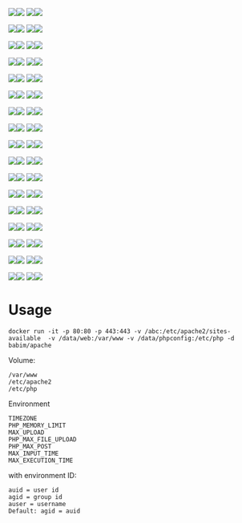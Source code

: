 [![](https://images.microbadger.com/badges/image/babim/apache.svg)](https://microbadger.com/images/babim/apache "Get your own image badge on microbadger.com")[![](https://images.microbadger.com/badges/version/babim/apache.svg)](https://microbadger.com/images/babim/apache "Get your own version badge on microbadger.com")
[![](https://images.microbadger.com/badges/image/babim/apache:ssh.svg)](https://microbadger.com/images/babim/apache:ssh "Get your own image badge on microbadger.com")[![](https://images.microbadger.com/badges/version/babim/apache:ssh.svg)](https://microbadger.com/images/babim/apache:ssh "Get your own version badge on microbadger.com")

[![](https://images.microbadger.com/badges/image/babim/apache:alpine.svg)](https://microbadger.com/images/babim/apache:alpine "Get your own image badge on microbadger.com")[![](https://images.microbadger.com/badges/version/babim/apache:alpine.svg)](https://microbadger.com/images/babim/apache:alpine "Get your own version badge on microbadger.com")
[![](https://images.microbadger.com/badges/image/babim/apache:alpine.ssh.svg)](https://microbadger.com/images/babim/apache:alpine.ssh "Get your own image badge on microbadger.com")[![](https://images.microbadger.com/badges/version/babim/apache:alpine.ssh.svg)](https://microbadger.com/images/babim/apache:alpine.ssh "Get your own version badge on microbadger.com")

[![](https://images.microbadger.com/badges/image/babim/apache:php5.svg)](https://microbadger.com/images/babim/apache:php5 "Get your own image badge on microbadger.com")[![](https://images.microbadger.com/badges/version/babim/apache:php5.svg)](https://microbadger.com/images/babim/apache:php5 "Get your own version badge on microbadger.com")
[![](https://images.microbadger.com/badges/image/babim/apache:php5.ssh.svg)](https://microbadger.com/images/babim/apache:php5.ssh "Get your own image badge on microbadger.com")[![](https://images.microbadger.com/badges/version/babim/apache:php5.ssh.svg)](https://microbadger.com/images/babim/apache:php5.ssh "Get your own version badge on microbadger.com")

[![](https://images.microbadger.com/badges/image/babim/apache:php5.cron.svg)](https://microbadger.com/images/babim/apache:php5.cron "Get your own image badge on microbadger.com")[![](https://images.microbadger.com/badges/version/babim/apache:php5.cron.svg)](https://microbadger.com/images/babim/apache:php5.cron "Get your own version badge on microbadger.com")
[![](https://images.microbadger.com/badges/image/babim/apache:php5.cron.ssh.svg)](https://microbadger.com/images/babim/apache:php5.cron.ssh "Get your own image badge on microbadger.com")[![](https://images.microbadger.com/badges/version/babim/apache:php5.cron.ssh.svg)](https://microbadger.com/images/babim/apache:php5.cron.ssh "Get your own version badge on microbadger.com")

[![](https://images.microbadger.com/badges/image/babim/apache:php5.alpine.svg)](https://microbadger.com/images/babim/apache:php5.alpine "Get your own image badge on microbadger.com")[![](https://images.microbadger.com/badges/version/babim/apache:php5.alpine.svg)](https://microbadger.com/images/babim/apache:php5.alpine "Get your own version badge on microbadger.com")
[![](https://images.microbadger.com/badges/image/babim/apache:php5.alpine.ssh.svg)](https://microbadger.com/images/babim/apache:php5.alpine.ssh "Get your own image badge on microbadger.com")[![](https://images.microbadger.com/badges/version/babim/apache:php5.alpine.ssh.svg)](https://microbadger.com/images/babim/apache:php5.alpine.ssh "Get your own version badge on microbadger.com")

[![](https://images.microbadger.com/badges/image/babim/apache:php5.alpine.cron.svg)](https://microbadger.com/images/babim/apache:php5.alpine.cron "Get your own image badge on microbadger.com")[![](https://images.microbadger.com/badges/version/babim/apache:php5.alpine.cron.svg)](https://microbadger.com/images/babim/apache:php5.alpine.cron "Get your own version badge on microbadger.com")
[![](https://images.microbadger.com/badges/image/babim/apache:php5.alpine.cron.ssh.svg)](https://microbadger.com/images/babim/apache:php5.alpine.cron.ssh "Get your own image badge on microbadger.com")[![](https://images.microbadger.com/badges/version/babim/apache:php5.alpine.cron.ssh.svg)](https://microbadger.com/images/babim/apache:php5.alpine.cron.ssh "Get your own version badge on microbadger.com")

[![](https://images.microbadger.com/badges/image/babim/apache:php7.svg)](https://microbadger.com/images/babim/apache:php7 "Get your own image badge on microbadger.com")[![](https://images.microbadger.com/badges/version/babim/apache:php7.svg)](https://microbadger.com/images/babim/apache:php7 "Get your own version badge on microbadger.com")
[![](https://images.microbadger.com/badges/image/babim/apache:php7.ssh.svg)](https://microbadger.com/images/babim/apache:php7.ssh "Get your own image badge on microbadger.com")[![](https://images.microbadger.com/badges/version/babim/apache:php7.ssh.svg)](https://microbadger.com/images/babim/apache:php7.ssh "Get your own version badge on microbadger.com")

[![](https://images.microbadger.com/badges/image/babim/apache:php7.cron.svg)](https://microbadger.com/images/babim/apache:php7.cron "Get your own image badge on microbadger.com")[![](https://images.microbadger.com/badges/version/babim/apache:php7.cron.svg)](https://microbadger.com/images/babim/apache:php7.cron "Get your own version badge on microbadger.com")
[![](https://images.microbadger.com/badges/image/babim/apache:php7.cron.ssh.svg)](https://microbadger.com/images/babim/apache:php7.cron.ssh "Get your own image badge on microbadger.com")[![](https://images.microbadger.com/badges/version/babim/apache:php7.cron.ssh.svg)](https://microbadger.com/images/babim/apache:php7.cron.ssh "Get your own version badge on microbadger.com")

[![](https://images.microbadger.com/badges/image/babim/apache:php7.cron.synology.svg)](https://microbadger.com/images/babim/apache:php7.cron.synology "Get your own image badge on microbadger.com")[![](https://images.microbadger.com/badges/version/babim/apache:php7.cron.synology.svg)](https://microbadger.com/images/babim/apache:php7.cron.synology "Get your own version badge on microbadger.com")
[![](https://images.microbadger.com/badges/image/babim/apache:php7.cron.nfs.svg)](https://microbadger.com/images/babim/apache:php7.cron.nfs "Get your own image badge on microbadger.com")[![](https://images.microbadger.com/badges/version/babim/apache:php7.cron.nfs.svg)](https://microbadger.com/images/babim/apache:php7.cron.nfs "Get your own version badge on microbadger.com")

[![](https://images.microbadger.com/badges/image/babim/apache:php7.1.svg)](https://microbadger.com/images/babim/apache:php7.1 "Get your own image badge on microbadger.com")[![](https://images.microbadger.com/badges/version/babim/apache:php7.1.svg)](https://microbadger.com/images/babim/apache:php7.1 "Get your own version badge on microbadger.com")
[![](https://images.microbadger.com/badges/image/babim/apache:php7.1.ssh.svg)](https://microbadger.com/images/babim/apache:php7.1.ssh "Get your own image badge on microbadger.com")[![](https://images.microbadger.com/badges/version/babim/apache:php7.1.ssh.svg)](https://microbadger.com/images/babim/apache:php7.1.ssh "Get your own version badge on microbadger.com")

[![](https://images.microbadger.com/badges/image/babim/apache:php7.1.cron.svg)](https://microbadger.com/images/babim/apache:php7.1.cron "Get your own image badge on microbadger.com")[![](https://images.microbadger.com/badges/version/babim/apache:php7.1.cron.svg)](https://microbadger.com/images/babim/apache:php7.1.cron "Get your own version badge on microbadger.com")
[![](https://images.microbadger.com/badges/image/babim/apache:php7.1.cron.ssh.svg)](https://microbadger.com/images/babim/apache:php7.1.cron.ssh "Get your own image badge on microbadger.com")[![](https://images.microbadger.com/badges/version/babim/apache:php7.1.cron.ssh.svg)](https://microbadger.com/images/babim/apache:php7.1.cron.ssh "Get your own version badge on microbadger.com")

[![](https://images.microbadger.com/badges/image/babim/apache:php7.1.cron.synology.svg)](https://microbadger.com/images/babim/apache:php7.1.cron.synology "Get your own image badge on microbadger.com")[![](https://images.microbadger.com/badges/version/babim/apache:php7.1.cron.synology.svg)](https://microbadger.com/images/babim/apache:php7.1.cron.synology "Get your own version badge on microbadger.com")
[![](https://images.microbadger.com/badges/image/babim/apache:php7.1.cron.nfs.svg)](https://microbadger.com/images/babim/apache:php7.1.cron.nfs "Get your own image badge on microbadger.com")[![](https://images.microbadger.com/badges/version/babim/apache:php7.1.cron.nfs.svg)](https://microbadger.com/images/babim/apache:php7.1.cron.nfs "Get your own version badge on microbadger.com")

[![](https://images.microbadger.com/badges/image/babim/apache:php7.2.svg)](https://microbadger.com/images/babim/apache:php7.2 "Get your own image badge on microbadger.com")[![](https://images.microbadger.com/badges/version/babim/apache:php7.2.svg)](https://microbadger.com/images/babim/apache:php7.2 "Get your own version badge on microbadger.com")
[![](https://images.microbadger.com/badges/image/babim/apache:php7.2.ssh.svg)](https://microbadger.com/images/babim/apache:php7.2.ssh "Get your own image badge on microbadger.com")[![](https://images.microbadger.com/badges/version/babim/apache:php7.2.ssh.svg)](https://microbadger.com/images/babim/apache:php7.2.ssh "Get your own version badge on microbadger.com")

[![](https://images.microbadger.com/badges/image/babim/apache:php7.2.cron.svg)](https://microbadger.com/images/babim/apache:php7.2.cron "Get your own image badge on microbadger.com")[![](https://images.microbadger.com/badges/version/babim/apache:php7.2.cron.svg)](https://microbadger.com/images/babim/apache:php7.2.cron "Get your own version badge on microbadger.com")
[![](https://images.microbadger.com/badges/image/babim/apache:php7.2.cron.ssh.svg)](https://microbadger.com/images/babim/apache:php7.2.cron.ssh "Get your own image badge on microbadger.com")[![](https://images.microbadger.com/badges/version/babim/apache:php7.2.cron.ssh.svg)](https://microbadger.com/images/babim/apache:php7.2.cron.ssh "Get your own version badge on microbadger.com")

[![](https://images.microbadger.com/badges/image/babim/apache:php7.2.cron.synology.svg)](https://microbadger.com/images/babim/apache:php7.2.cron.synology "Get your own image badge on microbadger.com")[![](https://images.microbadger.com/badges/version/babim/apache:php7.2.cron.synology.svg)](https://microbadger.com/images/babim/apache:php7.2.cron.synology "Get your own version badge on microbadger.com")
[![](https://images.microbadger.com/badges/image/babim/apache:php7.2.cron.nfs.svg)](https://microbadger.com/images/babim/apache:php7.2.cron.nfs "Get your own image badge on microbadger.com")[![](https://images.microbadger.com/badges/version/babim/apache:php7.2.cron.nfs.svg)](https://microbadger.com/images/babim/apache:php7.2.cron.nfs "Get your own version badge on microbadger.com")

[![](https://images.microbadger.com/badges/image/babim/apache:php7.alpine.svg)](https://microbadger.com/images/babim/apache:php7.alpine "Get your own image badge on microbadger.com")[![](https://images.microbadger.com/badges/version/babim/apache:php7.alpine.svg)](https://microbadger.com/images/babim/apache:php7.alpine "Get your own version badge on microbadger.com")
[![](https://images.microbadger.com/badges/image/babim/apache:php7.alpine.ssh.svg)](https://microbadger.com/images/babim/apache:php7.alpine.ssh "Get your own image badge on microbadger.com")[![](https://images.microbadger.com/badges/version/babim/apache:php7.alpine.ssh.svg)](https://microbadger.com/images/babim/apache:php7.alpine.ssh "Get your own version badge on microbadger.com")

[![](https://images.microbadger.com/badges/image/babim/apache:php7.alpine.cron.svg)](https://microbadger.com/images/babim/apache:php7.alpine.cron "Get your own image badge on microbadger.com")[![](https://images.microbadger.com/badges/version/babim/apache:php7.alpine.cron.svg)](https://microbadger.com/images/babim/apache:php7.alpine.cron "Get your own version badge on microbadger.com")
[![](https://images.microbadger.com/badges/image/babim/apache:php7.alpine.cron.ssh.svg)](https://microbadger.com/images/babim/apache:php7.alpine.cron.ssh "Get your own image badge on microbadger.com")[![](https://images.microbadger.com/badges/version/babim/apache:php7.alpine.cron.ssh.svg)](https://microbadger.com/images/babim/apache:php7.alpine.cron.ssh "Get your own version badge on microbadger.com")

# Usage
```
docker run -it -p 80:80 -p 443:443 -v /abc:/etc/apache2/sites-available  -v /data/web:/var/www -v /data/phpconfig:/etc/php -d babim/apache
```

Volume:
```
/var/www
/etc/apache2
/etc/php
```

Environment
```
TIMEZONE
PHP_MEMORY_LIMIT
MAX_UPLOAD
PHP_MAX_FILE_UPLOAD
PHP_MAX_POST
MAX_INPUT_TIME
MAX_EXECUTION_TIME
```
with environment ID:
```
auid = user id
agid = group id
auser = username
Default: agid = auid
```

